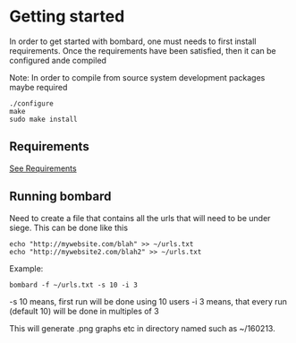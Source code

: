 Getting started
===============
In order to get started with bombard, one must needs to first install requirements. Once the requirements have been satisfied, then it can be configured ande compiled

Note: In order to compile from source system development packages maybe required

```
./configure
make
sudo make install
```

Requirements
------------

[See Requirements](Requirements.md)

Running bombard
---------------
Need to create a file that contains all the urls that will need to be under siege. This can be done like this

```
echo "http://mywebsite.com/blah" >> ~/urls.txt
echo "http://mywebsite2.com/blah2" >> ~/urls.txt
```

Example:

```
bombard -f ~/urls.txt -s 10 -i 3
```

-s 10 means, first run will be done using 10 users
-i 3 means, that every run (default 10) will be done in multiples of 3

This will generate .png graphs etc in directory named such as ~/160213.

